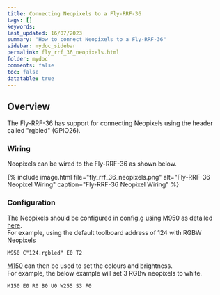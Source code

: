 ```yaml
---
title: Connecting Neopixels to a Fly-RRF-36
tags: []
keywords: 
last_updated: 16/07/2023
summary: "How to connect Neopixels to a Fly-RRF-36"
sidebar: mydoc_sidebar
permalink: fly_rrf_36_neopixels.html
folder: mydoc
comments: false
toc: false
datatable: true
---
```


## Overview

The Fly-RRF-36 has support for connecting Neopixels using the header called "rgbled" (GPIO26).  

### Wiring

Neopixels can be wired to the Fly-RRF-36 as shown below.

{% include image.html file="fly_rrf_36_neopixels.png" alt="Fly-RRF-36 Neopixel Wiring" caption="Fly-RRF-36 Neopixel Wiring" %}

### Configuration

The Neopixels should be configured in config.g using M950 as detailed [here](https://docs.duet3d.com/en/User_manual/Reference/Gcodes#m950-create-heater-fan-spindle-or-gpioservo-pin).  
For example, using the default toolboard address of 124 with RGBW Neopixels   
```
M950 C"124.rgbled" E0 T2
```

[M150](https://docs.duet3d.com/en/User_manual/Reference/Gcodes#m150-set-led-colours) can then be used to set the colours and brightness.  
For example, the below example will set 3 RGBw neopixels to white.  
```
M150 E0 R0 B0 U0 W255 S3 F0
```